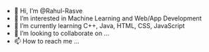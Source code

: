 - 👋 Hi, I’m @Rahul-Rasve
- 👀 I’m interested in Machine Learning and Web/App Development
- 🌱 I’m currently learning C++, Java, HTML, CSS, JavaScript
- 💞️ I’m looking to collaborate on ...
- 📫 How to reach me ...

<!---
Rahul-Rasve/Rahul-Rasve is a ✨ special ✨ repository because its `README.md` (this file) appears on your GitHub profile.
You can click the Preview link to take a look at your changes.
--->
